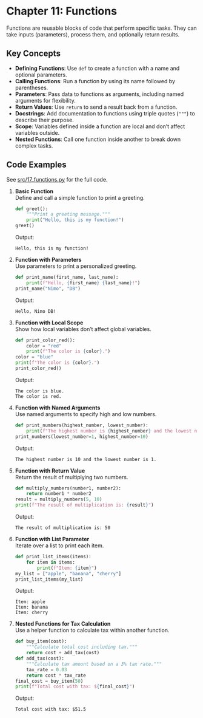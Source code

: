 # Chapter 11: Functions

Functions are reusable blocks of code that perform specific tasks. They can take inputs (parameters), process them, and optionally return results.

## Key Concepts
- **Defining Functions**: Use `def` to create a function with a name and optional parameters.
- **Calling Functions**: Run a function by using its name followed by parentheses.
- **Parameters**: Pass data to functions as arguments, including named arguments for flexibility.
- **Return Values**: Use `return` to send a result back from a function.
- **Docstrings**: Add documentation to functions using triple quotes (`"""`) to describe their purpose.
- **Scope**: Variables defined inside a function are local and don’t affect variables outside.
- **Nested Functions**: Call one function inside another to break down complex tasks.

## Code Examples
See [src/17_functions.py](src/17_functions.py) for the full code.

1. **Basic Function**  
   Define and call a simple function to print a greeting.

   ```python
   def greet():
       """Print a greeting message."""
       print("Hello, this is my function!")
   greet()
   ```

   Output:
   ```
   Hello, this is my function!
   ```

2. **Function with Parameters**  
   Use parameters to print a personalized greeting.

   ```python
   def print_name(first_name, last_name):
       print(f"Hello, {first_name} {last_name}!")
   print_name("Nimo", "DB")
   ```

   Output:
   ```
   Hello, Nimo DB!
   ```

3. **Function with Local Scope**  
   Show how local variables don’t affect global variables.

   ```python
   def print_color_red():
       color = "red"
       print(f"The color is {color}.")
   color = "blue"
   print(f"The color is {color}.")
   print_color_red()
   ```

   Output:
   ```
   The color is blue.
   The color is red.
   ```

4. **Function with Named Arguments**  
   Use named arguments to specify high and low numbers.

   ```python
   def print_numbers(highest_number, lowest_number):
       print(f"The highest number is {highest_number} and the lowest number is {lowest_number}.")
   print_numbers(lowest_number=1, highest_number=10)
   ```

   Output:
   ```
   The highest number is 10 and the lowest number is 1.
   ```

5. **Function with Return Value**  
   Return the result of multiplying two numbers.

   ```python
   def multiply_numbers(number1, number2):
       return number1 * number2
   result = multiply_numbers(5, 10)
   print(f"The result of multiplication is: {result}")
   ```

   Output:
   ```
   The result of multiplication is: 50
   ```

6. **Function with List Parameter**  
   Iterate over a list to print each item.

   ```python
   def print_list_items(items):
       for item in items:
           print(f"Item: {item}")
   my_list = ["apple", "banana", "cherry"]
   print_list_items(my_list)
   ```

   Output:
   ```
   Item: apple
   Item: banana
   Item: cherry
   ```

7. **Nested Functions for Tax Calculation**  
   Use a helper function to calculate tax within another function.

   ```python
   def buy_item(cost):
       """Calculate total cost including tax."""
       return cost + add_tax(cost)
   def add_tax(cost):
       """Calculate tax amount based on a 3% tax rate."""
       tax_rate = 0.03
       return cost * tax_rate
   final_cost = buy_item(50)
   print(f"Total cost with tax: ${final_cost}")
   ```

   Output:
   ```
   Total cost with tax: $51.5
   ```